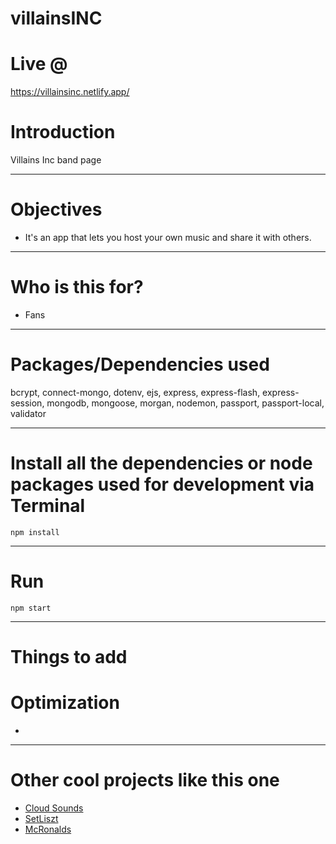 # villainsINC

# Live @

https://villainsinc.netlify.app/

# Introduction

Villains Inc band page

---

# Objectives

- It's an app that lets you host your own music and share it with others.

---

# Who is this for? 

- Fans

---

# Packages/Dependencies used 

bcrypt, connect-mongo, dotenv, ejs, express, express-flash, express-session, mongodb, mongoose, morgan, nodemon, passport, passport-local, validator

---

# Install all the dependencies or node packages used for development via Terminal

`npm install` 

---

# Run

`npm start`

---

# Things to add


# Optimization
  - 
  
  ---
  
# Other cool projects like this one
  - [Cloud Sounds](https://github.com/iPlayDrumsOnMyGuitar/cloudSounds)
  - [SetLiszt](https://github.com/iPlayDrumsOnMyGuitar/Setliszt)
  - [McRonalds](https://github.com/iPlayDrumsOnMyGuitar/McRonalds)
  
  
